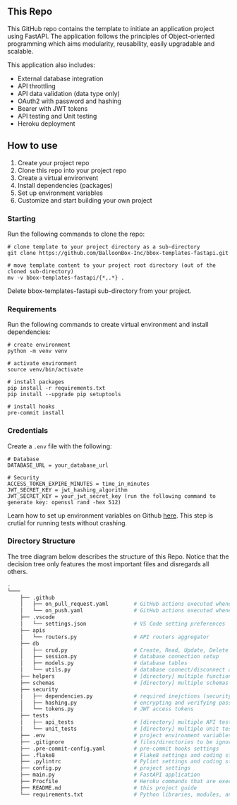 ## This Repo

This GitHub repo contains the template to initiate an application project using FastAPI. The application follows the principles of Object-oriented programming which aims modularity, reusability, easily upgradable and scalable.

This application also includes:

- External database integration
- API throttling
- API data validation (data type only)
- OAuth2 with password and hashing
- Bearer with JWT tokens
- API testing and Unit testing
- Heroku deployment

## How to use

1. Create your project repo
2. Clone this repo into your project repo
3. Create a virtual environvent
4. Install dependencies (packages)
5. Set up environment variables
6. Customize and start building your own project

### Starting

Run the following commands to clone the repo:

```
# clone template to your project directory as a sub-directory
git clone https://github.com/BalloonBox-Inc/bbox-templates-fastapi.git

# move template content to your project root directory (out of the cloned sub-directory)
mv -v bbox-templates-fastapi/{*,.*} .
```

Delete bbox-templates-fastapi sub-directory from your project.

### Requirements

Run the following commands to create virtual environment and install dependencies:

```
# create environment
python -m venv venv

# activate environment
source venv/bin/activate

# install packages
pip install -r requirements.txt
pip install --upgrade pip setuptools

# install hooks
pre-commit install
```

### Credentials

Create a `.env` file with the following:

```
# Database
DATABASE_URL = your_database_url

# Security
ACCESS_TOKEN_EXPIRE_MINUTES = time_in_minutes
JWT_SECRET_KEY = jwt_hashing_algorithm
JWT_SECRET_KEY = your_jwt_secret_key (run the following command to generate key: openssl rand -hex 512)
```

Learn how to set up environment variables on Github [here](https://adamtheautomator.com/github-actions-environment-variables/#Managing_Environment_Variables_via_GitHub_Actions_environment_variables_and_Secrets). This step is crutial for running tests without crashing.

### Directory Structure

The tree diagram below describes the structure of this Repo. Notice that the decision tree only features the most important files and disregards all others.

```bash
.
└───
    ├── .github
    │   ├── on_pull_request.yaml        # GitHub actions executed whenever a pull request is made
    │   └── on_push.yaml                # GitHub actions executed whenever a push is made
    ├── .vscode
    │   └── settings.json               # VS Code setting preferences
    ├── apis
    │   └── routers.py                  # API routers aggregator
    ├── db
    │   ├── crud.py                     # Create, Read, Update, Delete (CRUD) operations to manage data elements of relational databases
    │   ├── session.py                  # database connection setup
    │   ├── models.py                   # database tables
    │   └── utils.py                    # database connect/disconnect assurance process
    ├── helpers                         # [directory] multiple functions that support the application
    ├── schemas                         # [directory] multiple schemas used to validate received data and reformat it before sending back to the client/browser (http requests/responses)
    ├── security
    │   ├── dependencies.py             # required inejctions (security and authentication) to happen before running an API router
    │   ├── hashing.py                  # encrypting and verifying passwords
    │   └── tokens.py                   # JWT access tokens
    ├── tests
    │   ├── api_tests                   # [directory] multiple API tests: process of checking the functionality, reliability, performance, and security of the programming interfaces
    │   └── unit_tests                  # [directory] multiple Unit tests: process of checking each individual units of source code
    ├── .env                            # project environment variables
    ├── .gitignore                      # files/directories to be ignored by GitHub when commiting code
    ├── .pre-commit-config.yaml         # pre-commit hooks settings
    ├── .flake8                         # Flake8 settings and coding standards on a module-by-module basis
    ├── .pylintrc                       # Pylint settings and coding standards on a module-by-module basis
    ├── config.py                       # project settings
    ├── main.py                         # FastAPI application
    ├── Procfile                        # Heroku commands that are executed by the dyno's app on startup
    ├── README.md                       # this project guide
    └── requirements.txt                # Python libraries, modules, and packages that are used while developing this project
```

